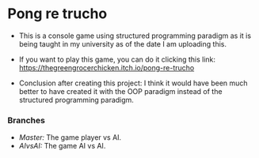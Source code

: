 # Pong re trucho

- This is a console game using structured programming paradigm as it is being taught in my university as of the date I am uploading this.

- If you want to play this game, you can do it clicking this link:
https://thegreengrocerchicken.itch.io/pong-re-trucho

- Conclusion after creating this project: I think it would have been much better to have created it with the OOP paradigm instead of the structured programming paradigm.

### Branches

- *Master:* The game player vs AI.
- *AIvsAI:* The game AI vs AI.